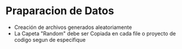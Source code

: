 # Praparacion de Datos

* Creación de archivos generados aleatoriamente
* La Capeta "Random" debe ser Copiada en cada file o proyecto de codigo segun de especifique

